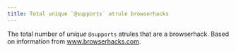 ```yaml
---
title: Total unique `@supports` atrule browserhacks
---
```


The total number of _unique_ `@supports` atrules that are a browserhack. Based on information from www.browserhacks.com.
